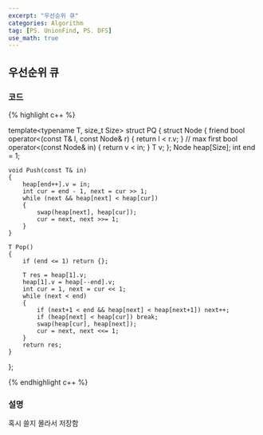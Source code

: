 ```yaml
---
excerpt: "우선순위 큐"
categories: Algorithm
tag: [PS. UnionFind, PS. DFS]
use_math: true
---
```


## 우선순위 큐

### 코드

{% highlight c++ %}

template<typename T, size_t Size>
struct PQ
{
	struct Node
	{
		friend bool operator<(const T& l, const Node& r) { return l < r.v; } // max first
		bool operator<(const Node& in) { return v < in; }
		T v;
	};
	Node heap[Size];
	int end = 1;

	void Push(const T& in)
	{
		heap[end++].v = in;
		int cur = end - 1, next = cur >> 1;
		while (next && heap[next] < heap[cur])
		{
			swap(heap[next], heap[cur]);
			cur = next, next >>= 1;
		}		
	}

	T Pop()
	{
		if (end <= 1) return {};

		T res = heap[1].v;
		heap[1].v = heap[--end].v;
		int cur = 1, next = cur << 1;
		while (next < end)
		{
			if (next+1 < end && heap[next] < heap[next+1]) next++;
			if (heap[next] < heap[cur]) break;
			swap(heap[cur], heap[next]);
			cur = next, next <<= 1;
		}
		return res;
	}
};

{% endhighlight c++ %}

### 설명

혹시 쓸지 몰라서 저장함




